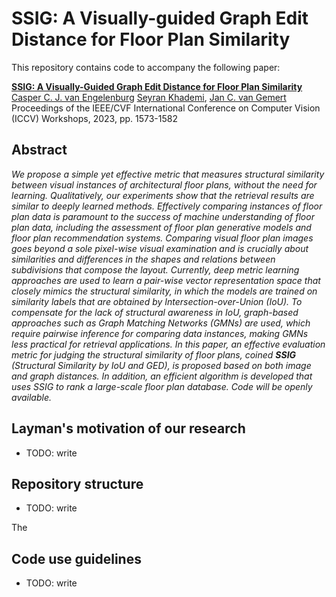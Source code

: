 # SSIG: A Visually-guided Graph Edit Distance for Floor Plan Similarity

This repository contains code to accompany the following paper:

[**SSIG: A Visually-Guided Graph Edit Distance for Floor Plan Similarity**](https://openaccess.thecvf.com/content/ICCV2023W/CVAAD/html/van_Engelenburg_SSIG_A_Visually-Guided_Graph_Edit_Distance_for_Floor_Plan_Similarity_ICCVW_2023_paper.html) </br>
[Casper C. J. van Engelenburg](https://www.tudelft.nl/staff/c.c.j.vanengelenburg/?cHash=a72f1da92639fa8301893a08d4b49da1)
[Seyran Khademi](https://www.tudelft.nl/ewi/over-de-faculteit/afdelingen/intelligent-systems/pattern-recognition-bioinformatics/computer-vision-lab/people/seyran-khademi), 
[Jan C. van Gemert](https://www.tudelft.nl/ewi/over-de-faculteit/afdelingen/intelligent-systems/pattern-recognition-bioinformatics/computer-vision-lab/people/jan-van-gemert) </br>
Proceedings of the IEEE/CVF International Conference on Computer Vision (ICCV) Workshops, 2023, pp. 1573-1582


## Abstract

*We propose a simple yet effective metric that measures structural similarity between visual instances of architectural floor plans, without the need for learning. 
Qualitatively, our experiments show that the retrieval results are similar to deeply learned methods. 
Effectively comparing instances of floor plan data is paramount to the success of machine understanding of floor plan data, including the assessment of floor plan generative models and floor plan recommendation systems. 
Comparing visual floor plan images goes beyond a sole pixel-wise visual examination and is crucially about similarities and differences in the shapes and relations between subdivisions that compose the layout. 
Currently, deep metric learning approaches are used to learn a pair-wise vector representation space that closely mimics the structural similarity, in which the models are trained on similarity labels that are obtained by Intersection-over-Union (IoU). 
To compensate for the lack of structural awareness in IoU, graph-based approaches such as Graph Matching Networks (GMNs) are used, which require pairwise inference for comparing data instances, making GMNs less practical for retrieval applications. 
In this paper, an effective evaluation metric for judging the structural similarity of floor plans, coined **SSIG** (Structural Similarity by IoU and GED), is proposed based on both image and graph distances. 
In addition, an efficient algorithm is developed that uses SSIG to rank a large-scale floor plan database. 
Code will be openly available.*

## Layman's motivation of our research

- TODO: write


## Repository structure

- TODO: write

The 


## Code use guidelines

- TODO: write
